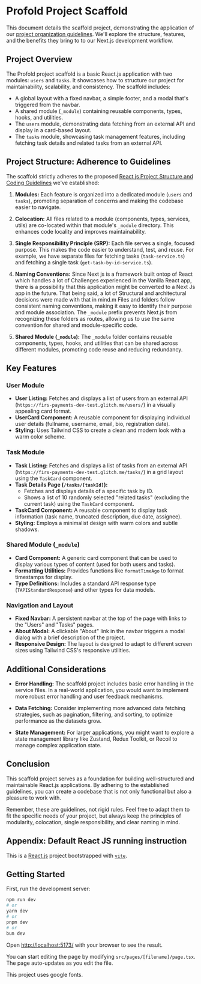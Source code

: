 # Profold Project Scaffold

This document details the scaffold project, demonstrating the application of our [project organization guidelines](README-GUIDELINE.md). We'll explore the structure, features, and the benefits they bring to to our Next.js development workflow.

## Project Overview

The Profold project scaffold is a basic React.js application with two modules: `users` and `tasks`. It showcases how to structure our project for maintainability, scalability, and consistency. The scaffold includes:

- A global layout with a fixed navbar, a simple footer, and a modal that's triggered from the navbar.
- A shared module (`_module`) containing reusable components, types, hooks, and utilities.
- The `users` module, demonstrating data fetching from an external API and display in a card-based layout.
- The `tasks` module, showcasing task management features, including fetching task details and related tasks from an external API.

## Project Structure: Adherence to Guidelines

The scaffold strictly adheres to the proposed [React.js Project Structure and Coding Guidelines](README-GUIDELINE.md) we've established:

1.  **Modules:** Each feature is organized into a dedicated module (`users` and `tasks`), promoting separation of concerns and making the codebase easier to navigate.

2.  **Colocation:** All files related to a module (components, types, services, utils) are co-located within that module's `_module` directory. This enhances code locality and improves maintainability.

3.  **Single Responsibility Principle (SRP):** Each file serves a single, focused purpose. This makes the code easier to understand, test, and reuse. For example, we have separate files for fetching tasks (`task-service.ts`) and fetching a single task (`get-task-by-id-service.ts`).

4.  **Naming Conventions:** Since Next js is a framework built ontop of React which handles a lot of Challenges experienced in the Vanilla React app, there is a possibility that this application might be converted to a Next Js app in the future. That being said, a lot of Structural and architectural decisions were made with that in mind.m Files and folders follow consistent naming conventions, making it easy to identify their purpose and module association. The `_module` prefix prevents Next.js from recognizing these folders as routes, allowing us to use the same convention for shared and module-specific code.

5.  **Shared Module (`_module`):** The `_module` folder contains reusable components, types, hooks, and utilities that can be shared across different modules, promoting code reuse and reducing redundancy.

## Key Features

### User Module

- **User Listing:** Fetches and displays a list of users from an external API (`https://firs-payments-dev-test.glitch.me/users/`) in a visually appealing card format.
- **UserCard Component:** A reusable component for displaying individual user details (fullname, username, email, bio, registration date).
- **Styling:** Uses Tailwind CSS to create a clean and modern look with a warm color scheme.

### Task Module

- **Task Listing:** Fetches and displays a list of tasks from an external API (`https://firs-payments-dev-test.glitch.me/tasks/`) in a grid layout using the `TaskCard` component.
- **Task Details Page (`/tasks/[taskId]`):**
    - Fetches and displays details of a specific task by ID.
    - Shows a list of 10 randomly selected "related tasks" (excluding the current task) using the `TaskCard` component.
- **TaskCard Component:** A reusable component to display task information (task name, truncated description, due date, assignee).
- **Styling:** Employs a minimalist design with warm colors and subtle shadows.

### Shared Module (`_module`)

- **Card Component:** A generic card component that can be used to display various types of content (used for both users and tasks).
- **Formatting Utilities:** Provides functions like `formatTimeAgo` to format timestamps for display.
- **Type Definitions:** Includes a standard API response type (`TAPIStandardResponse`) and other types for data models.

### Navigation and Layout

- **Fixed Navbar:** A persistent navbar at the top of the page with links to the "Users" and "Tasks" pages.
- **About Modal:** A clickable "About" link in the navbar triggers a modal dialog with a brief description of the project.
- **Responsive Design:** The layout is designed to adapt to different screen sizes using Tailwind CSS's responsive utilities.

## Additional Considerations

- **Error Handling:** The scaffold project includes basic error handling in the service files. In a real-world application, you would want to implement more robust error handling and user feedback mechanisms.

- **Data Fetching:** Consider implementing more advanced data fetching strategies, such as pagination, filtering, and sorting, to optimize performance as the datasets grow.

- **State Management:** For larger applications, you might want to explore a state management library like Zustand, Redux Toolkit, or Recoil to manage complex application state.

## Conclusion

This scaffold project serves as a foundation for building well-structured and maintainable React.js applications. By adhering to the established guidelines, you can create a codebase that is not only functional but also a pleasure to work with.

Remember, these are guidelines, not rigid rules. Feel free to adapt them to fit the specific needs of your project, but always keep the principles of modularity, colocation, single responsibility, and clear naming in mind.

## Appendix: Default React JS running instruction

This is a [React.js](https://react.dev/) project bootstrapped with [`vite`](https://vite.dev/guide/).

## Getting Started

First, run the development server:

```bash
npm run dev
# or
yarn dev
# or
pnpm dev
# or
bun dev
```

Open [http://localhost:5173/](http://localhost:5173/) with your browser to see the result.

You can start editing the page by modifying `src/pages/[filename]/page.tsx`. The page auto-updates as you edit the file.

This project uses google fonts.

